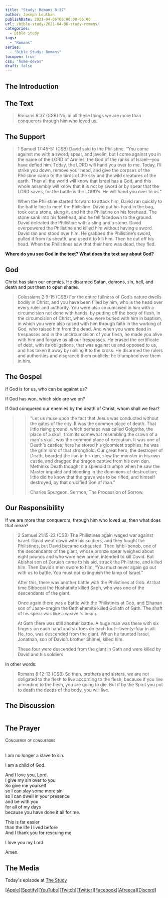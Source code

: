 ```yaml
---
title: "Study: Romans 8:37"
author: Joseph Louthan
publishDate: 2021-04-06T06:00:00-06:00
url: /bible-study/2021-04-06-study-romans/
categories:
  - Bible Study
tags:
  - "Romans"
series:
  - "Bible Study: Romans"
tocopen: true
css: "home-devos"
draft: false
---
```

## The Introduction

## The Text

>Romans 8:37 (CSB) No, in all these things we are more than conquerors through him who loved us.

<div style="page-break-after: always;"></div>

## The Support

>1 Samuel 17:45-51 (CSB) David said to the Philistine, “You come against me with a sword, spear, and javelin, but I come against you in the name of the LORD of Armies, the God of the ranks of Israel—you have defied him. Today, the LORD will hand you over to me. Today, I’ll strike you down, remove your head, and give the corpses of the Philistine camp to the birds of the sky and the wild creatures of the earth. Then all the world will know that Israel has a God, and this whole assembly will know that it is not by sword or by spear that the LORD saves, for the battle is the LORD’s. He will hand you over to us.”
>
>When the Philistine started forward to attack him, David ran quickly to the battle line to meet the Philistine. David put his hand in the bag, took out a stone, slung it, and hit the Philistine on his forehead. The stone sank into his forehead, and he fell facedown to the ground. David defeated the Philistine with a sling and a stone. David overpowered the Philistine and killed him without having a sword. David ran and stood over him. He grabbed the Philistine’s sword, pulled it from its sheath, and used it to kill him. Then he cut off his head. When the Philistines saw that their hero was dead, they fled.

<div style="page-break-after: always;"></div>

**Where do you see God in the text? What does the text say about God?**

## God

Christ has slain our enemies. He disarmed Satan, demons, sin, hell, and death and put them to open shame.

>Colossians 2:9-15 (CSB) For the entire fullness of God’s nature dwells bodily in Christ, and you have been filled by him, who is the head over every ruler and authority. You were also circumcised in him with a circumcision not done with hands, by putting off the body of flesh, in the circumcision of Christ, when you were buried with him in baptism, in which you were also raised with him through faith in the working of God, who raised him from the dead. And when you were dead in trespasses and in the uncircumcision of your flesh, he made you alive with him and forgave us all our trespasses. He erased the certificate of debt, with its obligations, that was against us and opposed to us, and has taken it away by nailing it to the cross. He disarmed the rulers and authorities and disgraced them publicly; he triumphed over them in him.

<div style="page-break-after: always;"></div>

## The Gospel

If God is for us, who can be against us?

If God has won, which side are we on?

If God conquered our enemies by the death of Christ, whom shall we fear?

>>"Let us muse upon the fact that Jesus was conducted without the gates of the city. It was the common place of death. That little rising ground, which perhaps was called Golgotha, the place of a skull, from its somewhat resembling the crown of a man's skull, was the common place of execution. It was one of Death's castles; here he stored his gloomiest trophies; he was the grim lord of that stronghold. Our great hero, the destroyer of Death, bearded the lion in his den, slew the monster in his own castle, and dragged the dragon captive from his own den. Methinks Death thought it a splendid triumph when he saw the Master impaled and bleeding in the dominions of destruction; little did he know that the grave was to be rifled, and himself destroyed, by that crucified Son of man."
>>
>>Charles Spurgeon. Sermon, The Procession of Sorrow.

<div style="page-break-after: always;"></div>

## Our Responsibility

If we are more than conquerors, through him who loved us, then what does that mean?

>2 Samuel 21:15-22 (CSB) The Philistines again waged war against Israel. David went down with his soldiers, and they fought the Philistines, but David became exhausted. Then Ishbi-benob, one of the descendants of the giant, whose bronze spear weighed about eight pounds and who wore new armor, intended to kill David. But Abishai son of Zeruiah came to his aid, struck the Philistine, and killed him. Then David’s men swore to him, “You must never again go out with us to battle. You must not extinguish the lamp of Israel.”
>
>After this, there was another battle with the Philistines at Gob. At that time Sibbecai the Hushathite killed Saph, who was one of the descendants of the giant.
>
>Once again there was a battle with the Philistines at Gob, and Elhanan son of Jaare-oregim the Bethlehemite killed Goliath of Gath. The shaft of his spear was like a weaver’s beam.
>
>At Gath there was still another battle. A huge man was there with six fingers on each hand and six toes on each foot—twenty-four in all. He, too, was descended from the giant. When he taunted Israel, Jonathan, son of David’s brother Shimei, killed him.
>
>These four were descended from the giant in Gath and were killed by David and his soldiers.

In other words:

>Romans 8:12-13 (CSB) So then, brothers and sisters, we are not obligated to the flesh to live according to the flesh, because if you live according to the flesh, you are going to die. But if by the Spirit you put to death the deeds of the body, you will live.

## The Discussion

```text

```

## The Prayer

<div style="font-variant: small-caps;">
Conqueror of conquerors
</div>
&nbsp;

I am no longer a slave to sin.

I am a child of God.

And I love you, Lord.  
  I give my sin over to you  
  So give me yourself  
  so I can slay some more sin  
  so I can dwell in your presence  
  and be with you  
  for all of my days  
  because you have done it all for me.

This is far easier  
  than the life I lived before  
  And I thank you for rescuing me

I love you my Lord.

Amen.

## The Media

Today's episode at [The Study](http://study.theologic.us/podcast/)

\[[Apple](https://podcasts.apple.com/us/podcast/the-study/id1557102127)\]\[[Spotify](https://open.spotify.com/show/0Xs5qsNvWePyRqcmtOTPkR)\]\[[YouTube](http://youtube.theologic.us)\]\[[Twitch](http://twitch.theologic.us)\]\[[Twitter](https://twitter.com/theologic_us)\]\[[Facebook](https://www.facebook.com/groups/462231051477464)\]\[[Afreeca](https://bj.afreecatv.com/theologicus)\]\[[Discord](http://discord.theologic.us)\]

